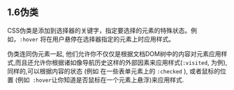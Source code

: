 ## 1.6伪类

CSS伪类是添加到选择器的关键字，指定要选择的元素的特殊状态。例如，`:hover` 将在用户悬停在选择器指定的元素上时应用样式。

伪类连同伪元素一起, 他们允许你不仅仅是根据文档DOM树中的内容对元素应用样式,而且还允许你根据诸如像导航历史这样的外部因素来应用样式\(`:visited`, 为例\), 同样的,可以根据内容的状态 \(例如 在一些表单元素上的 `:checked` \), 或者鼠标的位置 \(例如` :hover`让你知道是否鼠标在一个元素上悬浮\)来应用样式.

